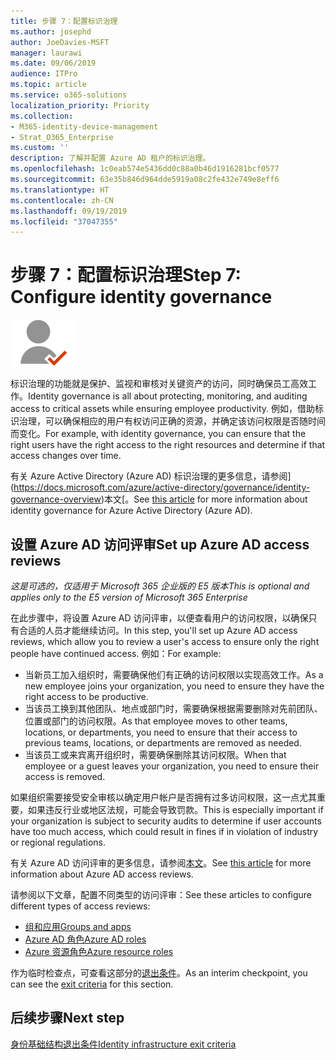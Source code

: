 ```yaml
---
title: 步骤 7：配置标识治理
ms.author: josephd
author: JoeDavies-MSFT
manager: laurawi
ms.date: 09/06/2019
audience: ITPro
ms.topic: article
ms.service: o365-solutions
localization_priority: Priority
ms.collection:
- M365-identity-device-management
- Strat_O365_Enterprise
ms.custom: ''
description: 了解并配置 Azure AD 租户的标识治理。
ms.openlocfilehash: 1c0eab574e5436dd0c88a0b46d1916281bcf0577
ms.sourcegitcommit: 63e35b846d964dde5919a08c2fe432e749e8eff6
ms.translationtype: HT
ms.contentlocale: zh-CN
ms.lasthandoff: 09/19/2019
ms.locfileid: "37047355"
---
```

# <a name="step-7-configure-identity-governance"></a><span data-ttu-id="0516d-103">步骤 7：配置标识治理</span><span class="sxs-lookup"><span data-stu-id="0516d-103">Step 7: Configure identity governance</span></span>

![](./media/deploy-foundation-infrastructure/identity_icon-small.png)

<span data-ttu-id="0516d-104">标识治理的功能就是保护、监视和审核对关键资产的访问，同时确保员工高效工作。</span><span class="sxs-lookup"><span data-stu-id="0516d-104">Identity governance is all about protecting, monitoring, and auditing access to critical assets while ensuring employee productivity.</span></span> <span data-ttu-id="0516d-105">例如，借助标识治理，可以确保相应的用户有权访问正确的资源，并确定该访问权限是否随时间而变化。</span><span class="sxs-lookup"><span data-stu-id="0516d-105">For example, with identity governance, you can ensure that the right users have the right access to the right resources and determine if that access changes over time.</span></span>

<span data-ttu-id="0516d-106">有关 Azure Active Directory (Azure AD) 标识治理的更多信息，请参阅](https://docs.microsoft.com/azure/active-directory/governance/identity-governance-overview)本文[。</span><span class="sxs-lookup"><span data-stu-id="0516d-106">See [this article](https://docs.microsoft.com/azure/active-directory/governance/identity-governance-overview) for more information about identity governance for Azure Active Directory (Azure AD).</span></span>

<a name="identity-access-reviews"></a>
## <a name="set-up-azure-ad-access-reviews"></a><span data-ttu-id="0516d-107">设置 Azure AD 访问评审</span><span class="sxs-lookup"><span data-stu-id="0516d-107">Set up Azure AD access reviews</span></span>

<span data-ttu-id="0516d-108">*这是可选的，仅适用于 Microsoft 365 企业版的 E5 版本*</span><span class="sxs-lookup"><span data-stu-id="0516d-108">*This is optional and applies only to the E5 version of Microsoft 365 Enterprise*</span></span>

<span data-ttu-id="0516d-109">在此步骤中，将设置 Azure AD 访问评审，以便查看用户的访问权限，以确保只有合适的人员才能继续访问。</span><span class="sxs-lookup"><span data-stu-id="0516d-109">In this step, you'll set up Azure AD access reviews, which allow you to review a user's access to ensure only the right people have continued access.</span></span> <span data-ttu-id="0516d-110">例如：</span><span class="sxs-lookup"><span data-stu-id="0516d-110">For example:</span></span>

- <span data-ttu-id="0516d-111">当新员工加入组织时，需要确保他们有正确的访问权限以实现高效工作。</span><span class="sxs-lookup"><span data-stu-id="0516d-111">As a new employee joins your organization, you need to ensure they have the right access to be productive.</span></span>
- <span data-ttu-id="0516d-112">当该员工换到其他团队、地点或部门时，需要确保根据需要删除对先前团队、位置或部门的访问权限。</span><span class="sxs-lookup"><span data-stu-id="0516d-112">As that employee moves to other teams, locations, or departments, you need to ensure that their access to previous teams, locations, or departments are removed as needed.</span></span>
- <span data-ttu-id="0516d-113">当该员工或来宾离开组织时，需要确保删除其访问权限。</span><span class="sxs-lookup"><span data-stu-id="0516d-113">When that employee or a guest leaves your organization, you need to ensure their access is removed.</span></span>

<span data-ttu-id="0516d-114">如果组织需要接受安全审核以确定用户帐户是否拥有过多访问权限，这一点尤其重要，如果违反行业或地区法规，可能会导致罚款。</span><span class="sxs-lookup"><span data-stu-id="0516d-114">This is especially important if your organization is subject to security audits to determine if user accounts have too much access, which could result in fines if in violation of industry or regional regulations.</span></span>

<span data-ttu-id="0516d-115">有关 Azure AD 访问评审的更多信息，请参阅[本文](https://docs.microsoft.com/azure/active-directory/governance/access-reviews-overview)。</span><span class="sxs-lookup"><span data-stu-id="0516d-115">See [this article](https://docs.microsoft.com/azure/active-directory/governance/access-reviews-overview) for more information about Azure AD access reviews.</span></span>

<span data-ttu-id="0516d-116">请参阅以下文章，配置不同类型的访问评审：</span><span class="sxs-lookup"><span data-stu-id="0516d-116">See these articles to configure different types of access reviews:</span></span>

- [<span data-ttu-id="0516d-117">组和应用</span><span class="sxs-lookup"><span data-stu-id="0516d-117">Groups and apps</span></span>](https://docs.microsoft.com/azure/active-directory/governance/create-access-review)
- [<span data-ttu-id="0516d-118">Azure AD 角色</span><span class="sxs-lookup"><span data-stu-id="0516d-118">Azure AD roles</span></span>](https://docs.microsoft.com/azure/active-directory/privileged-identity-management/pim-how-to-start-security-review?toc=%2fazure%2factive-directory%2fgovernance%2ftoc.json)
- [<span data-ttu-id="0516d-119">Azure 资源角色</span><span class="sxs-lookup"><span data-stu-id="0516d-119">Azure resource roles</span></span>](https://docs.microsoft.com/azure/active-directory/privileged-identity-management/pim-resource-roles-start-access-review?toc=%2fazure%2factive-directory%2fgovernance%2ftoc.json)

<span data-ttu-id="0516d-120">作为临时检查点，可查看这部分的[退出条件](identity-exit-criteria.md#crit-identity-access-reviews)。</span><span class="sxs-lookup"><span data-stu-id="0516d-120">As an interim checkpoint, you can see the [exit criteria](identity-exit-criteria.md#crit-identity-access-reviews) for this section.</span></span>

## <a name="next-step"></a><span data-ttu-id="0516d-121">后续步骤</span><span class="sxs-lookup"><span data-stu-id="0516d-121">Next step</span></span>

[<span data-ttu-id="0516d-122">身份基础结构退出条件</span><span class="sxs-lookup"><span data-stu-id="0516d-122">Identity infrastructure exit criteria</span></span>](identity-exit-criteria.md)

